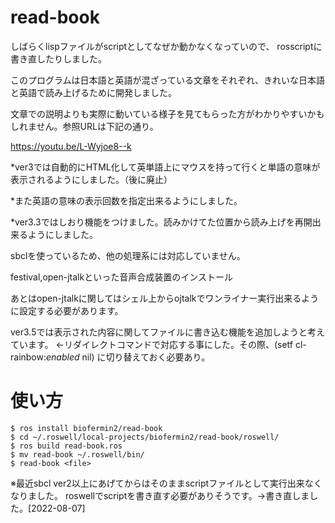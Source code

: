 # read-book

しばらくlispファイルがscriptとしてなぜか動かなくなっていので、
rosscriptに書き直したりしました。


このプログラムは日本語と英語が混ざっている文章をそれぞれ、きれいな日本語と英語で読み上げるために開発しました。

文章での説明よりも実際に動いている様子を見てもらった方がわかりやすいかもしれません。参照URLは下記の通り。


https://youtu.be/L-Wyjoe8--k


*ver3では自動的にHTML化して英単語上にマウスを持って行くと単語の意味が表示されるようにしました。（後に廃止）

*また英語の意味の表示回数を指定出来るようにしました。

*ver3.3ではしおり機能をつけました。読みかけてた位置から読み上げを再開出来るようにしました。

sbclを使っているため、他の処理系には対応していません。

festival,open-jtalkといった音声合成装置のインストール

あとはopen-jtalkに関してはシェル上からojtalkでワンライナー実行出来るように設定する必要があります。

ver3.5では表示された内容に関してファイルに書き込む機能を追加しようと考えています。
←リダイレクトコマンドで対応する事にした。その際、(setf cl-rainbow:*enabled* nil) に切り替えておく必要あり。

# 使い方
```shell
$ ros install biofermin2/read-book
$ cd ~/.roswell/local-projects/biofermin2/read-book/roswell/
$ ros build read-book.ros
$ mv read-book ~/.roswell/bin/
$ read-book <file>
```

※最近sbcl ver2以上にあげてからはそのままscriptファイルとして実行出来なくなりました。
  roswellでscriptを書き直す必要がありそうです。→書き直しました。[2022-08-07]
